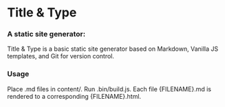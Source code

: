 # Title & Type

### A static site generator:

Title & Type is a basic static site generator based on Markdown, Vanilla JS templates, and Git for version control.

### Usage

Place .md files in content/. Run .bin/build.js. Each file {FILENAME}.md is rendered to a corresponding {FILENAME}.html.
